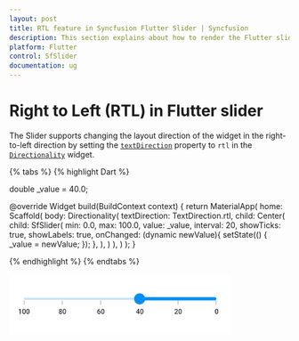 ```yaml
---
layout: post
title: RTL feature in Syncfusion Flutter Slider | Syncfusion
description: This section explains about how to render the Flutter slider in right to left direction using Directionality widget.
platform: Flutter
control: SfSlider
documentation: ug
---
```


# Right to Left (RTL) in Flutter slider

The Slider supports changing the layout direction of the widget in the right-to-left direction by setting the [`textDirection`](https://api.flutter.dev/flutter/widgets/Directionality/textDirection.html) property to `rtl` in the [`Directionality`](https://api.flutter.dev/flutter/widgets/Directionality-class.html) widget.

{% tabs %}
{% highlight Dart %}

double _value = 40.0;

@override
Widget build(BuildContext context) {
  return MaterialApp(
      home: Scaffold(
        body: Directionality(
            textDirection: TextDirection.rtl,
            child: Center(
              child: SfSlider(
                min: 0.0,
                max: 100.0,
                value: _value,
                interval: 20,
                showTicks: true,
                showLabels: true,
                onChanged: (dynamic newValue){
                  setState(() {
                    _value = newValue;
                  });
                },
              ),
            )
        ),
      )
  );
}

{% endhighlight %}
{% endtabs %}

![RTL support](images/right-to-left/right-to-left-support.png)
